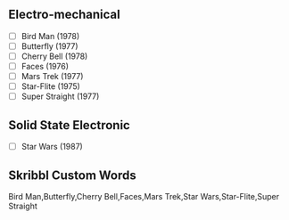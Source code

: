 ## Electro-mechanical
- [ ] Bird Man (1978)
- [ ] Butterfly (1977)
- [ ] Cherry Bell (1978)
- [ ] Faces (1976)
- [ ] Mars Trek (1977)
- [ ] Star-Flite (1975)
- [ ] Super Straight (1977)
## Solid State Electronic
- [ ] Star Wars (1987)
## Skribbl Custom Words
Bird Man,Butterfly,Cherry Bell,Faces,Mars Trek,Star Wars,Star-Flite,Super Straight
